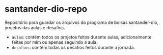 # santander-dio-repo
Repositório para guardar os arquivos do programa de bolsas santander-dio, projetos das aulas e desafios.

- `aulas`: contém todos os projetos feitos durante aulas, adicionalmente feitas por mim ou apenas seguindo a aula.
- `desafios`: contém todas os desafios feitos durante a jornada.
